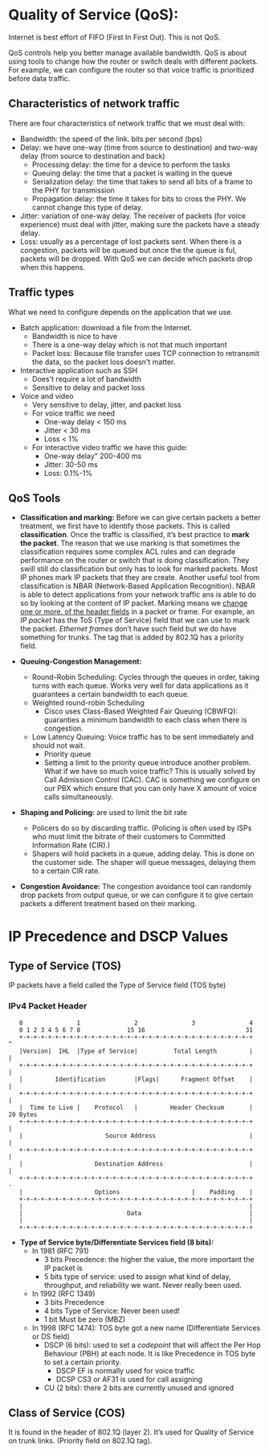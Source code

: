 # Quality of Service (QoS):
Internet is best effort of FIFO (First In First Out). This is not QoS.

QoS controls help you better manage available bandwidth. QoS is about
using tools to change how the router or switch deals with different
packets. For example, we can configure the router so that voice traffic
is prioritized before data traffic.

## Characteristics of network traffic
There are four characteristics of network traffic that we must deal with:
* Bandwidth: the speed of the link. bits per second (bps)
* Delay: we have one-way (time from source to destination) and two-way delay (from source to destination and back)
  * Processing delay: the time for a device to perform the tasks
  * Queuing delay: the time that a packet is waiting in the queue
  * Serialization delay: the time that takes to send all bits of a frame to the PHY for transmission
  * Propagation delay: the time it takes for bits to cross the PHY. We cannot change this type of delay.
* Jitter: variation of one-way delay. The receiver of packets (for voice experience)
must deal with jitter, making sure the packets have a steady delay. 
* Loss: usually as a percentage of lost packets sent. When there is a congestion,
packets will be queued but once the the queue is ful, packets will be dropped. With QoS
we can decide which packets drop when this happens.  

## Traffic types
What we need to configure depends on the application that we use.
* Batch application: download a file from the Internet.
  * Bandwidth is nice to have
  * There is a one-way delay which is not that much important
  * Packet loss: Because file transfer uses TCP connection to retransmit the data, so
  the packet loss doesn't matter. 
* Interactive application such as SSH
  *  Does't require a lot of bandwidth
  * Sensitive to delay and packet loss
* Voice and video
  * Very sensitive to delay, jitter, and packet loss
  * For voice traffic we need
    * One-way delay < 150 ms
    * Jitter < 30 ms
    * Loss < 1%
  * For interactive video traffic we have this guide:
    * One-way delay" 200-400 ms
    * Jitter: 30-50 ms
    * Loss: 0.1%-1% 

## QoS Tools
* **Classification and marking:** Before we can give certain packets a
better treatment, we first have to identify those packets. This is
called **classification**. Once the traffic is classified, it’s best
practice to **mark the packet**. The reason that we use marking is that sometimes the 
classification requires some complex ACL rules and can degrade performance on the router
or switch that is doing classification. They swill still do classification but only has
to look for marked packets. Most IP phones mark IP packets that they are create.
Another useful tool from classification is NBAR (Network-Based Application Recognition).
NBAR is able to detect applications from your network traffic ans is able to do so by
looking at the content of IP packet.
Marking means we <u>change one or more.
of the header fields</u> in a packet or frame. For example, an <i> IP
packet</i> has the ToS (Type of Service) field that we can use to mark
the packet.
<i>Ethernet frames</i> don’t have such field but we do have something for
trunks. The tag that is added by 802.1Q has a priority field.

* **Queuing-Congestion Management:**
  * Round-Robin Scheduling: Cycles through the queues in order, taking turns with each queue.
  Works very well for data applications as it guarantees a certain bandwidth to each queue.
  * Weighted round-robin Scheduling
    * Cisco uses Class-Based Weighted Fair Queuing (CBWFQ): guaranties a minimum bandwidth
    to each class when there is congestion.
  * Low Latency Queuing: Voice traffic has to be sent immediately and should not wait.
    * Priority queue
    * Setting a limit to the priority queue introduce another problem. What if we have 
    so much voice traffic? This is usually solved by Call Admission Control (CAC). CAC
    is something we configure on our PBX which ensure that you can only have X amount
    of voice calls simultaneously.
* **Shaping and Policing:** are used to limit the bit rate
  * Policers do so by discarding traffic. (Policing is often used by
  ISPs who must limit the bitrate of their customers to Committed Information Rate (CIR).)
  * Shapers will hold packets in a queue, adding delay. This is done on
  the customer side. The shaper will queue messages, delaying them to a
  certain CIR rate.
* **Congestion Avoidance:** The congestion avoidance tool can randomly
drop packets from output queue, or we can configure it to give certain packets a different
treatment based on their marking.
     
# IP Precedence and DSCP Values

## Type of Service (TOS)
IP packets have a field called the Type of Service field (TOS byte)

### IPv4 Packet Header
```
   0               1               2               3               4
   0 1 2 3 4 5 6 7 8             15 16                            31
   +-+-+-+-+-+-+-+-+-+-+-+-+-+-+-+-+-+-+-+-+-+-+-+-+-+-+-+-+-+-+-+-+     ^
   |Version|  IHL  |Type of Service|          Total Length         |     |
   +-+-+-+-+-+-+-+-+-+-+-+-+-+-+-+-+-+-+-+-+-+-+-+-+-+-+-+-+-+-+-+-+     |
   |         Identification        |Flags|      Fragment Offset    |     |
   +-+-+-+-+-+-+-+-+-+-+-+-+-+-+-+-+-+-+-+-+-+-+-+-+-+-+-+-+-+-+-+-+     |
   |  Time to Live |    Protocol   |         Header Checksum       |  20 Bytes
   +-+-+-+-+-+-+-+-+-+-+-+-+-+-+-+-+-+-+-+-+-+-+-+-+-+-+-+-+-+-+-+-+     |
   |                       Source Address                          |     |
   +-+-+-+-+-+-+-+-+-+-+-+-+-+-+-+-+-+-+-+-+-+-+-+-+-+-+-+-+-+-+-+-+     |
   |                    Destination Address                        |     |
   +-+-+-+-+-+-+-+-+-+-+-+-+-+-+-+-+-+-+-+-+-+-+-+-+-+-+-+-+-+-+-+-+     -
   |                    Options                    |    Padding    |
   +-+-+-+-+-+-+-+-+-+-+-+-+-+-+-+-+-+-+-+-+-+-+-+-+-+-+-+-+-+-+-+-+
   |                                                               |
   |                             Data                              |
   |                                                               |
   +-+-+-+-+-+-+-+-+-+-+-+-+-+-+-+-+-+-+-+-+-+-+-+-+-+-+-+-+-+-+-+-+
```
* **Type of Service byte/Differentiate Services field (8 bits):** 
  * In 1981 (RFC 791)
    * 3 bits Precedence: the higher the value, the more important the IP packet is
    * 5 bits type of service: used to assign what kind of delay, throughput,
    and reliability we want. Never really been used.
  * In 1992 (RFC 1349)
    * 3 bits Precedence
    * 4 bits Type of Service: Never been used!
    * 1 bit Must be zero (MBZ)
  * In 1998 (RFC 1474): TOS byte got a new name (Differentiate Services or DS field)
    * DSCP (6 bits): used to set a *codepoint* that will affect the Per Hop Behaviour (PBH)
    at each node. It is like Precedence in TOS byte to set a certain priority.
      * DSCP EF is normally used for voice traffic
      * DCSP CS3 or AF31 is used for call assigning
    * CU (2 bits): there 2 bits are currently unused and ignored
    
## Class of Service (COS)
It is found in the header of 802.1Q (layer 2). It’s used for Quality of
Service on trunk links. (Priority field on 802.1Q tag).
